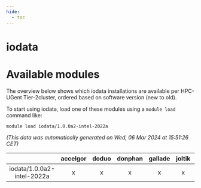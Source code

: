 ```yaml
---
hide:
  - toc
---
```


iodata
======

# Available modules


The overview below shows which iodata installations are available per HPC-UGent Tier-2cluster, ordered based on software version (new to old).

To start using iodata, load one of these modules using a `module load` command like:

```shell
module load iodata/1.0.0a2-intel-2022a
```

*(This data was automatically generated on Wed, 06 Mar 2024 at 15:51:26 CET)*  

| |accelgor|doduo|donphan|gallade|joltik|skitty|
| :---: | :---: | :---: | :---: | :---: | :---: | :---: |
|iodata/1.0.0a2-intel-2022a|x|x|x|x|x|x|

